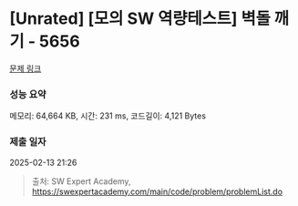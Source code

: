 # [Unrated] [모의 SW 역량테스트] 벽돌 깨기 - 5656 

[문제 링크](https://swexpertacademy.com/main/code/problem/problemDetail.do?contestProbId=AWXRQm6qfL0DFAUo) 

### 성능 요약

메모리: 64,664 KB, 시간: 231 ms, 코드길이: 4,121 Bytes

### 제출 일자

2025-02-13 21:26



> 출처: SW Expert Academy, https://swexpertacademy.com/main/code/problem/problemList.do